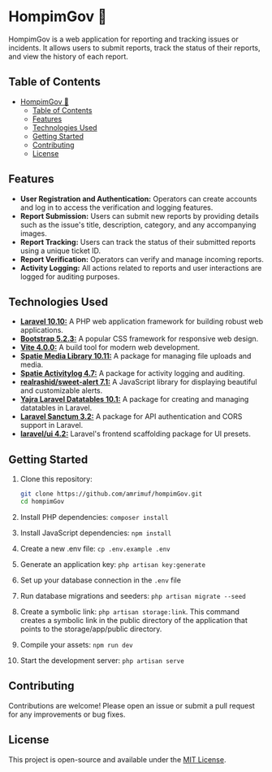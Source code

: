 # HompimGov 📢

HompimGov is a web application for reporting and tracking issues or incidents. It allows users to submit reports, track the status of their reports, and view the history of each report.

## Table of Contents

- [HompimGov 📢](#hompimgov-)
  - [Table of Contents](#table-of-contents)
  - [Features](#features)
  - [Technologies Used](#technologies-used)
  - [Getting Started](#getting-started)
  - [Contributing](#contributing)
  - [License](#license)

## Features

- **User Registration and Authentication:** Operators can create accounts and log in to access the verification and logging features.
- **Report Submission:** Users can submit new reports by providing details such as the issue's title, description, category, and any accompanying images.
- **Report Tracking:** Users can track the status of their submitted reports using a unique ticket ID.
- **Report Verification:** Operators can verify and manage incoming reports.
- **Activity Logging:** All actions related to reports and user interactions are logged for auditing purposes.

## Technologies Used

- [**Laravel 10.10:**](https://laravel.com/docs/10.x) A PHP web application framework for building robust web applications.
- [**Bootstrap 5.2.3:**](https://getbootstrap.com/docs/5.2) A popular CSS framework for responsive web design.
- [**Vite 4.0.0:**](https://vitejs.dev/guide/) A build tool for modern web development.
- [**Spatie Media Library 10.11:**](https://spatie.be/docs/laravel-medialibrary/v10/introduction) A package for managing file uploads and media.
- [**Spatie Activitylog 4.7:**](https://spatie.be/docs/laravel-activitylog/v4/introduction) A package for activity logging and auditing.
- [**realrashid/sweet-alert 7.1:**](https://realrashid.github.io/sweet-alert/) A JavaScript library for displaying beautiful and customizable alerts.
- [**Yajra Laravel Datatables 10.1:**](https://yajrabox.com/docs/laravel-datatables/10.0/) A package for creating and managing datatables in Laravel.
- [**Laravel Sanctum 3.2:**](https://laravel.com/docs/8.x/sanctum) A package for API authentication and CORS support in Laravel.
- [**laravel/ui 4.2:**](https://github.com/laravel/ui) Laravel's frontend scaffolding package for UI presets.

## Getting Started

1. Clone this repository:

   ```bash
   git clone https://github.com/amrimuf/hompimGov.git
   cd hompimGov
   ```
2. Install PHP dependencies: `composer install`
3. Install JavaScript dependencies: `npm install`
4. Create a new .env file: `cp .env.example .env` 
5. Generate an application key: `php artisan key:generate`
6. Set up your database connection in the `.env` file
7. Run database migrations and seeders: `php artisan migrate --seed`
8. Create a symbolic link: `php artisan storage:link`. This command creates a symbolic link in the public directory of the application that points to the storage/app/public directory.
9. Compile your assets: `npm run dev`
10. Start the development server: `php artisan serve`

## Contributing

Contributions are welcome! Please open an issue or submit a pull request for any improvements or bug fixes.

## License

This project is open-source and available under the [MIT License](LICENSE).
